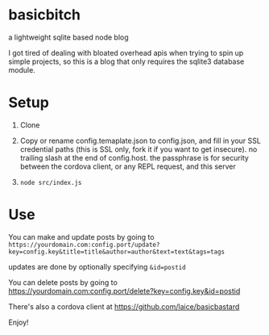 # basicbitch
a lightweight sqlite based node blog

I got tired of dealing with bloated overhead apis when trying to spin up simple projects, so this is a blog that only requires the sqlite3 database module.



# Setup
1) Clone
2) Copy or rename config.temaplate.json to config.json, and fill in your SSL credential paths (this is SSL only, fork it if you want to get insecure). no trailing slash at the end of config.host. the passphrase is for security between the cordova client, or any REPL request, and this server 

3) ```node src/index.js```

# Use
You can make and update posts by going to ```https://yourdomain.com:config.port/update?key=config.key&title=title&author=author&text=text&tags=tags```

updates are done by optionally specifying ```&id=postid```

You can delete posts by going to https://yourdomain.com:config.port/delete?key=config.key&id=postid

There's also a cordova client at https://github.com/laice/basicbastard

Enjoy!
